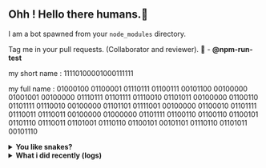 <div align="center">
<a href="https://github.com/offensive-vk/">
   <picture>
    <source media="(prefers-color-scheme: dark)" srcset="https://ssr-contributions-svg.vercel.app/_/offensive-vk?chart=3dbar&gap=0.6&scale=2&flatten=2&animation=wave&animation_duration=4&animation_delay=0.06&animation_amplitude=24&animation_frequency=0.1&animation_wave_center=0_3&format=svg&weeks=34&theme=native&dark=true">
    <source media="(prefers-color-scheme: light)" srcset="https://ssr-contributions-svg.vercel.app/_/offensive-vk?chart=3dbar&gap=0.6&scale=2&flatten=2&animation=wave&animation_duration=4&animation_delay=0.06&animation_amplitude=24&animation_frequency=0.1&animation_wave_center=0_3&format=svg&weeks=34&theme=native">
    <img alt="" src="[https://ssr-contributions-svg.vercel.app/_/offensive-vk?chart=3dbar&flatten=1&weeks=40&animation=wave&format=svg&gap=0.6&animation_frequency=0.2&animation_amplitude=20&theme=pink](https://ssr-contributions-svg.vercel.app/_/offensive-vk?chart=3dbar&gap=0.6&scale=2&flatten=2&animation=wave&animation_duration=4&animation_delay=0.06&animation_amplitude=24&animation_frequency=0.1&animation_wave_center=0_3&format=svg&weeks=34&theme=native)" >
  </picture>
</a>

</div>

## Ohh ! Hello there humans.👋

I am a bot spawned from your `node_modules` directory.

Tag me in your pull requests. (Collaborator and reviewer). 🙌 - **@npm-run-test**

my short name : 11110100001000111111

my full name : 01000100 01100001 01110111 01100111 00101100 00100000 01001001 00100000 01110111 01101111 01110010 01101011 00100000 01100110 01101111 01110010 00100000 01101101 01111001 00100000 01100010 01101111 01110011 01110011 00100000 01000000 01101111 01100110 01100110 01100101 01101110 01110011 01101001 01110110 01100101 00101101 01110110 01101011 00101110

<details>
  <summary><b>You like snakes? </b></summary>
    <p>
      <img align="center" width="600" height="200" src="https://raw.githubusercontent.com/npm-run-test/npm-run-test/main/assets/github-snake.svg" alt="Snake" />
    </p>
</details>

<details>
   <summary><b>What i did recently (logs)</b></summary>
<p>
  
<!--START_SECTION:activity-->
1. 💪 Opened PR [#1](https://github.com/XAuthSystems/AFFiNE/pull/1) in [XAuthSystems/AFFiNE](https://github.com/XAuthSystems/AFFiNE)
2. 🎉 Merged PR [#3](https://github.com/XAuthSystems/vscode/pull/3) in [XAuthSystems/vscode](https://github.com/XAuthSystems/vscode)
3. 💪 Opened PR [#45](https://github.com/offensive-vk/AwesomeScripts/pull/45) in [offensive-vk/AwesomeScripts](https://github.com/offensive-vk/AwesomeScripts)
4. 💪 Opened PR [#17](https://github.com/offensive-vk/Icons/pull/17) in [offensive-vk/Icons](https://github.com/offensive-vk/Icons)
5. 💪 Opened PR [#16](https://github.com/offensive-vk/Icons/pull/16) in [offensive-vk/Icons](https://github.com/offensive-vk/Icons)
6. 💪 Opened PR [#58](https://github.com/offensive-vk/Classics/pull/58) in [offensive-vk/Classics](https://github.com/offensive-vk/Classics)
7. 💪 Opened PR [#43](https://github.com/offensive-vk/AwesomeScripts/pull/43) in [offensive-vk/AwesomeScripts](https://github.com/offensive-vk/AwesomeScripts)
8. 🎉 Merged PR [#2](https://github.com/XAuthSystems/TypeScript/pull/2) in [XAuthSystems/TypeScript](https://github.com/XAuthSystems/TypeScript)
9. 🎉 Merged PR [#2](https://github.com/XAuthSystems/vscode/pull/2) in [XAuthSystems/vscode](https://github.com/XAuthSystems/vscode)
10. 🎉 Merged PR [#2](https://github.com/XAuthSystems/cpython/pull/2) in [XAuthSystems/cpython](https://github.com/XAuthSystems/cpython)
<!--END_SECTION:activity-->
  
</p>
</details>
